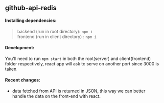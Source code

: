 ## github-api-redis
#### Installing dependencies:  
> backend (run in root directory): `npm i`  
> frontend (run in client directory) : `npm i`

#### Development:  

You'll need to run `npm start` in both the root(server) and client(frontend) folder respectively, 
react app will ask to serve on another port since 3000 is taken.  

#### Recent changes:
- data fetched from API is returned in JSON, this way we can better handle the data on the front-end with react.
